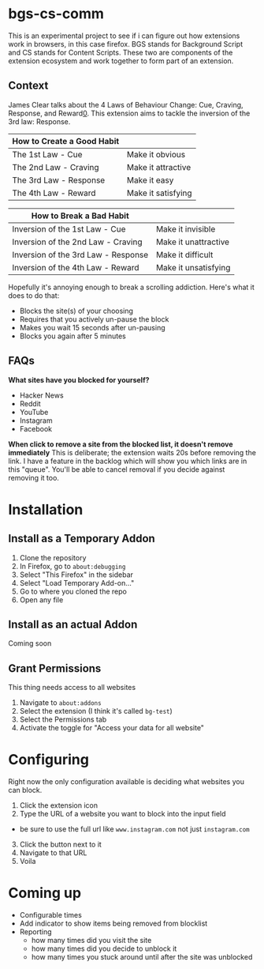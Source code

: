# bgs-cs-comm

This is an experimental project to see if i can figure out how extensions work in browsers, in this case firefox. BGS stands for Background Script and CS stands for Content Scripts. These two are components of the extension ecosystem and work together to form part of an extension.

## Context

James Clear talks about the 4 Laws of Behaviour Change: Cue, Craving, Response, and Reward[0]. This extension aims to tackle the inversion of the 3rd law: Response.

|**How to Create a Good Habit**||
|---|---|
|The 1st Law - Cue|Make it obvious|
|The 2nd Law - Craving|Make it attractive|
|The 3rd Law - Response|Make it easy|
|The 4th Law - Reward|Make it satisfying|

|**How to Break a Bad Habit**||
|---|---|
|Inversion of the 1st Law - Cue|Make it invisible|
|Inversion of the 2nd Law - Craving|Make it unattractive|
|Inversion of the 3rd Law - Response|Make it difficult|
|Inversion of the 4th Law - Reward|Make it unsatisfying|

Hopefully it's annoying enough to break a scrolling addiction. Here's what it does to do that:
- Blocks the site(s) of your choosing
- Requires that you actively un-pause the block
- Makes you wait 15 seconds after un-pausing
- Blocks you again after 5 minutes

## FAQs

**What sites have you blocked for yourself?**
- Hacker News
- Reddit
- YouTube
- Instagram
- Facebook

**When click to remove a site from the blocked list, it doesn't remove immediately**
This is deliberate; the extension waits 20s before removing the link. I have a feature in the backlog which will show you which links are in this "queue". You'll be able to cancel removal if you decide against removing it too.

# Installation

## Install as a Temporary Addon

1. Clone the repository
2. In Firefox, go to `about:debugging`
3. Select "This Firefox" in the sidebar
4. Select "Load Temporary Add-on..."
5. Go to where you cloned the repo
6. Open any file

## Install as an actual Addon

Coming soon

## Grant Permissions

This thing needs access to all websites

 1. Navigate to `about:addons`
 2. Select the extension (I think it's called `bg-test`)
 3. Select the Permissions tab
 4. Activate the toggle for "Access your data for all website"

# Configuring

Right now the only configuration available is deciding what websites you can block.

1. Click the extension icon
2. Type the URL of a website you want to block into the input field
  - be sure to use the full url like `www.instagram.com` not just `instagram.com`
3. Click the button next to it
4. Navigate to that URL
5. Voila


# Coming up

- Configurable times
- Add indicator to show items being removed from blocklist
- Reporting
  - how many times did you visit the site
  - how many times did you decide to unblock it
  - how many times you stuck around until after the site was unblocked


[0]: https://jamesclear.com/three-steps-habit-change
